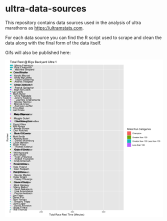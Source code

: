 # ultra-data-sources
This repository contains data sources used in the analysis of ultra marathons as https://ultramstats.com.

For each data source you can find the R script used to scrape and clean the data along with the final form of the data itself.


Gifs will also be published here:

![alt-text](https://github.com/ultramstats/ultra-data-sources/blob/master/Bigs%20Backyard%202019/gif2.gif)

